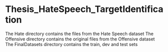 # Thesis_HateSpeech_TargetIdentification

The Hate directory contains the files from the Hate Speech dataset
The Offensive directory contains the original files from the Offensive dataset
The FinalDatasets directory contains the train, dev and test sets 
